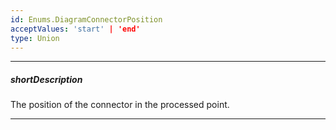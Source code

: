 ```yaml
---
id: Enums.DiagramConnectorPosition
acceptValues: 'start' | 'end'
type: Union
---
```

---
##### shortDescription
The position of the connector in the processed point.

---
